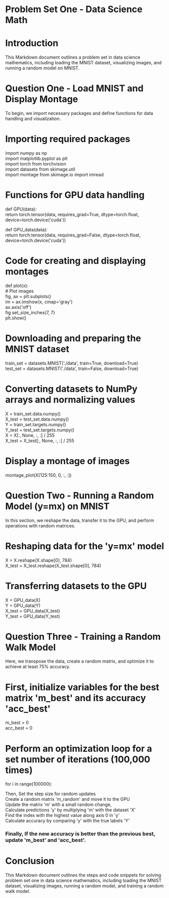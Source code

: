 # Problem Set One - Data Science Math

# Introduction
This Markdown document outlines a problem set in data science mathematics, including loading the MNIST dataset, visualizing images, and running a random model on MNIST.

# Question One - Load MNIST and Display Montage
To begin, we import necessary packages and define functions for data handling and visualization.

# Importing required packages
import numpy as np <br>
import matplotlib.pyplot as plt  <br>
import torch from torchvision <br>
import datasets from skimage.util <br>
import montage from skimage.io import imread <br>

# Functions for GPU data handling
def GPU(data): <br>
    return torch.tensor(data, requires_grad=True, dtype=torch.float, device=torch.device('cuda'))

def GPU_data(data): <br>
    return torch.tensor(data, requires_grad=False, dtype=torch.float, device=torch.device('cuda'))

# Code for creating and displaying montages
def plot(x):<br>
    # Plot images<br>
    fig, ax = plt.subplots()<br>
    im = ax.imshow(x, cmap='gray')<br>
    ax.axis('off')<br>
    fig.set_size_inches(7, 7)<br>
    plt.show()<br>

# Downloading and preparing the MNIST dataset
train_set = datasets.MNIST('./data', train=True, download=True)<br>
test_set = datasets.MNIST('./data', train=False, download=True)

# Converting datasets to NumPy arrays and normalizing values
X = train_set.data.numpy()<br>
X_test = test_set.data.numpy()<br>
Y = train_set.targets.numpy()<br>
Y_test = test_set.targets.numpy()<br>
X = X[:, None, :, :] / 255<br>
X_test = X_test[:, None, :, :] / 255<br>

# Display a montage of images
montage_plot(X[125:150, 0, :, :])<br>

# Question Two - Running a Random Model (y=mx) on MNIST<br>
In this section, we reshape the data, transfer it to the GPU, and perform operations with random matrices.<br>

# Reshaping data for the 'y=mx' model
X = X.reshape(X.shape[0], 784)<br>
X_test = X_test.reshape(X_test.shape[0], 784)<br>

# Transferring datasets to the GPU
X = GPU_data(X)<br>
Y = GPU_data(Y)<br>
X_test = GPU_data(X_test)<br>
Y_test = GPU_data(Y_test)<br>

# Question Three - Training a Random Walk Model
Here, we transpose the data, create a random matrix, and optimize it to achieve at least 75% accuracy.<br>

#  First, initialize variables for the best matrix 'm_best' and its accuracy 'acc_best'
m_best = 0 <br>
acc_best = 0

# Perform an optimization loop for a set number of iterations (100,000 times)
for i in range(100000):

Then, Set the step size for random updates <br>
    Create a random matrix 'm_random' and move it to the GPU <br>
    Update the matrix 'm' with a small random change, <br>
    Calculate predictions 'y' by multiplying 'm' with the dataset 'X'<br>
    Find the index with the highest value along axis 0 in 'y'<br>
    Calculate accuracy by comparing 'y' with the true labels 'Y'<br>

### Finally, If the new accuracy is better than the previous best, update 'm_best' and 'acc_best'.

# Conclusion
This Markdown document outlines the steps and code snippets for solving problem set one in data science mathematics, including loading the MNIST dataset, visualizing images, running a random model, and training a random walk model.



